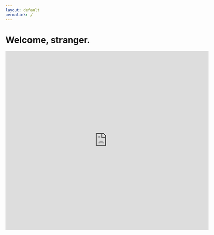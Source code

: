 ```yaml
---
layout: default
permalink: /
---
```

<div class="page-header-wrap">
  <h1 class="page-header">Welcome, stranger.</h1>
</div>
<div class="video-container"><iframe class="box" src="https://player.vimeo.com/video/611399691" width="640" height="564" frameborder="0" allow="autoplay; fullscreen" allowfullscreen></iframe></div>